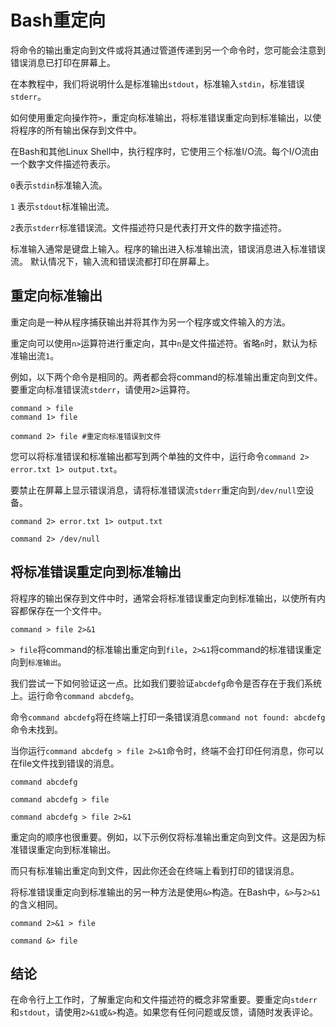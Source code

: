 # Bash重定向

将命令的输出重定向到文件或将其通过管道传递到另一个命令时，您可能会注意到错误消息已打印在屏幕上。

在本教程中，我们将说明什么是标准输出`stdout`​，标准输入`stdin`​，标准错误`stderr`​。

如何使用重定向操作符`>`​ ，重定向标准输出，将标准错误重定向到标准输出，以使将程序的所有输出保存到文件中。

在Bash和其他Linux Shell中，执行程序时，它使用三个标准I/O流。每个I/O流由一个数字文件描述符表示。

​`0`​表示`stdin`​标准输入流。

​`1`​ 表示`stdout`​标准输出流。

​`2`​表示`stderr`​标准错误流。文件描述符只是代表打开文件的数字描述符。

标准输入通常是键盘上输入。程序的输出进入标准输出流，错误消息进入标准错误流。 默认情况下，输入流和错误流都打印在屏幕上。

## 重定向标准输出

重定向是一种从程序捕获输出并将其作为另一个程序或文件输入的方法。

重定向可以使用`n>`​运算符进行重定向，其中`n`​是文件描述符。省略`n`​时，默认为标准输出流`1`​。

例如，以下两个命令是相同的。两者都会将command的标准输出重定向到文件。要重定向标准错误流`stderr`​，请使用`2>`​运算符。

```shell
command > file
command 1> file

command 2> file #重定向标准错误到文件
```

您可以将标准错误和标准输出都写到两个单独的文件中，运行命令`command 2> error.txt 1> output.txt`​。

要禁止在屏幕上显示错误消息，请将标准错误流`stderr`​重定向到`/dev/null`​空设备。

```shell
command 2> error.txt 1> output.txt

command 2> /dev/null 
```

## 将标准错误重定向到标准输出

将程序的输出保存到文件中时，通常会将标准错误重定向到标准输出，以使所有内容都保存在一个文件中。

```shell
command > file 2>&1
```

​`> file`​将command的标准输出重定向到`file`​，`2>&1`​将command的标准错误重定向到`标准输出`​。

我们尝试一下如何验证这一点。比如我们要验证`abcdefg`​命令是否存在于我们系统上。运行命令`command abcdefg`​。

命令`command abcdefg`​将在终端上打印一条错误消息`command not found: abcdefg`​ 命令未找到。

当你运行`command abcdefg > file 2>&1`​命令时，终端不会打印任何消息，你可以在file文件找到错误的消息。

```shell
command abcdefg

command abcdefg > file

command abcdefg > file 2>&1
```

重定向的顺序也很重要。例如，以下示例仅将标准输出重定向到文件。这是因为标准错误重定向到标准输出。

而只有标准输出重定向到文件，因此你还会在终端上看到打印的错误消息。

将标准错误重定向到标准输出的另一种方法是使用`&>`​构造。在Bash中，`&>`​与`2>&1`​的含义相同。

```shell
command 2>&1 > file

command &> file
```

## 结论

在命令行上工作时，了解重定向和文件描述符的概念非常重要。要重定向`stderr`​和`stdout`​，请使用`2>&1`​或`&>`​构造。如果您有任何问题或反馈，请随时发表评论。

